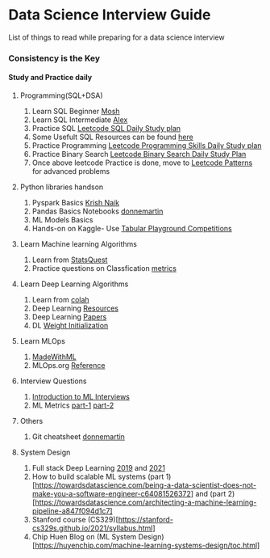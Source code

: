 # Data Science Interview Guide
List of things to read while preparing for a data science interview
### Consistency is the Key
#### Study and Practice daily

1. Programming(SQL+DSA)
    1. Learn SQL Beginner [Mosh](https://www.youtube.com/watch?v=7S_tz1z_5bA)
    2. Learn SQL Intermediate [Alex](https://www.youtube.com/watch?v=9URM1_2S0ho&list=PLUaB-1hjhk8HTgPnBukmMq7QTe83ANirL)
    3. Practice SQL [Leetcode SQL Daily Study plan](https://leetcode.com/study-plan/sql/)
    4. Some Usefult SQL Resources can be found [here](SQL_resources.md)
    6. Practice Programming [Leetcode Programming Skills Daily Study plan](https://leetcode.com/study-plan/programming-skills/)
    7. Practice Binary Search [Leetcode Binary Search Daily Study Plan](https://leetcode.com/study-plan/binary-search/)
    8. Once above leetcode Practice is done, move to [Leetcode Patterns](https://seanprashad.com/leetcode-patterns/) for advanced problems
    
2. Python libraries handson
    1. Pyspark Basics [Krish Naik](https://www.youtube.com/watch?v=WyZmM6K7ubc&list=PLZoTAELRMXVNjiiawhzZ0afHcPvC8jpcg)
    2. Pandas Basics Notebooks [donnemartin](https://github.com/donnemartin/data-science-ipython-notebooks#pandas)
    3. ML Models Basics
    4. Hands-on on Kaggle- Use [Tabular Playground Competitions](https://www.kaggle.com/search?q=Tabular+Playground)


3. Learn Machine learning Algorithms
    1. Learn from [StatsQuest](https://www.youtube.com/channel/UCtYLUTtgS3k1Fg4y5tAhLbw)
    2. Practice questions on Classfication [metrics](https://kiwidamien.github.io/interview-practice-with-precision-and-recall.html) 

4. Learn Deep Learning Algorithms
    1. Learn from [colah](https://colah.github.io/)
    2. Deep Learning [Resources](https://raoumer.github.io/blog_posts/deep_learning_resources.html)
    3. Deep Learning [Papers](https://github.com/floodsung/Deep-Learning-Papers-Reading-Roadmap)
    4. DL [Weight Initialization](https://medium.com/usf-msds/deep-learning-best-practices-1-weight-initialization-14e5c0295b94)

5. Learn MLOps
    1. [MadeWithML](https://madewithml.com/)
    2. MLOps.org [Reference](https://ml-ops.org/content/references.html)

6. Interview Questions
    1. [Introduction to ML Interviews](https://huyenchip.com/ml-interviews-book/)
    2. ML Metrics [part-1](https://medium.com/usf-msds/choosing-the-right-metric-for-machine-learning-models-part-1-a99d7d7414e4) [part-2](https://medium.com/usf-msds/choosing-the-right-metric-for-evaluating-machine-learning-models-part-2-86d5649a5428)

7. Others
    1. Git cheatsheet [donnemartin](https://nbviewer.org/github/donnemartin/data-science-ipython-notebooks/blob/master/commands/misc.ipynb#git)
   
8. System Design
    1. Full stack Deep Learning [2019](https://fall2019.fullstackdeeplearning.com/) and [2021](https://fullstackdeeplearning.com/spring2021/)
    2. How to build scalable ML systems (part 1)[https://towardsdatascience.com/being-a-data-scientist-does-not-make-you-a-software-engineer-c64081526372] and (part 2)[https://towardsdatascience.com/architecting-a-machine-learning-pipeline-a847f094d1c7]
    3. Stanford course (CS329)[https://stanford-cs329s.github.io/2021/syllabus.html]
    4. Chip Huen Blog on (ML System Design)[https://huyenchip.com/machine-learning-systems-design/toc.html] 
